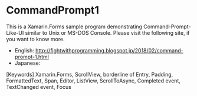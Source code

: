 # CommandPrompt1

This is a Xamarin.Forms sample program demonstrating Command-Prompt-Like-UI similar to Unix or MS-DOS Console. Please visit the following site, if you want to know more.

* English: http://fightwithprogramming.blogspot.jp/2018/02/command-prompt-1.html
* Japanese:  

[Keywords] Xamarin.Forms, ScrollView, borderline of Entry, Padding, FormattedText, Span, Editor, ListView, ScrollToAsync, Completed event, TextChanged event, Focus

